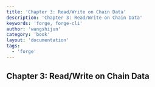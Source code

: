```yaml
---
title: 'Chapter 3: Read/Write on Chain Data'
description: 'Chapter 3: Read/Write on Chain Data'
keywords: 'forge, forge-cli'
author: 'wangshijun'
category: 'book'
layout: 'documentation'
tags:
  - 'forge'
---
```


## Chapter 3: Read/Write on Chain Data

